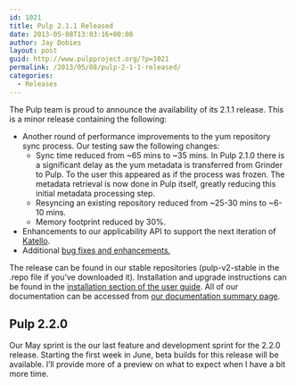 ```yaml
---
id: 1021
title: Pulp 2.1.1 Released
date: 2013-05-08T13:03:16+00:00
author: Jay Dobies
layout: post
guid: http://www.pulpproject.org/?p=1021
permalink: /2013/05/08/pulp-2-1-1-released/
categories:
  - Releases
---
```

The Pulp team is proud to announce the availability of its 2.1.1 release. This is a minor release containing the following:

  * Another round of performance improvements to the yum repository sync process. Our testing saw the following changes: 
      * Sync time reduced from ~65 mins to ~35 mins. In Pulp 2.1.0 there is a significant delay as the yum metadata is transferred from Grinder to Pulp. To the user this appeared as if the process was frozen. The metadata retrieval is now done in Pulp itself, greatly reducing this initial metadata processing step.
      * Resyncing an existing repository reduced from ~25-30 mins to ~6-10 mins.
      * Memory footprint reduced by 30%.
  * Enhancements to our applicability API to support the next iteration of <a href="http://www.katello.org/" target="new">Katello</a>.
  * Additional <a href="https://bugzilla.redhat.com/buglist.cgi?list_id=1346169&#038;classification=Community&#038;target_release=2.1.1&#038;query_format=advanced&#038;bug_status=VERIFIED&#038;bug_status=RELEASE_PENDING&#038;bug_status=CLOSED&#038;product=Pulp" target="new">bug fixes and enhancements.</a>

The release can be found in our stable repositories (pulp-v2-stable in the .repo file if you’ve downloaded it). Installation and upgrade instructions can be found in the [installation section of the user guide](https://pulp-user-guide.readthedocs.org/en/pulp-2.1/installation.html). All of our documentation can be accessed from [our documentation summary page](/docs/).

## Pulp 2.2.0

Our May sprint is the our last feature and development sprint for the 2.2.0 release. Starting the first week in June, beta builds for this release will be available. I&#8217;ll provide more of a preview on what to expect when I have a bit more time.